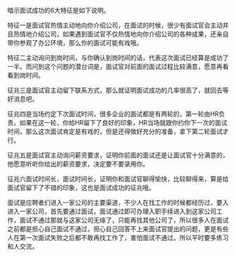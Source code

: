 暗示面试成功的6大特征是如下说明。

特征一是面试官热情主动地向你介绍公司，在面试的时候，很少有面试官会主动并且热情地介绍公司，如果遇到面试官不仅热情地向你介绍公司的各种成果，还亲自带你参观了办公环境，那么你的面试可能有戏哦。

特征二主动询问到岗时间，与你确认到岗时间的话，代表这次面试已经算是成功了一半。而问到这个问题的潜台词是，面试官对前面的面试过程比较满意，愿意再看看到岗时间。

征兆三是面试官主动留下联系方式，那么就证明面试成功的几率很高了，就回去等好消息吧。

征兆四是当场约定下次面试时间，很多企业的面试都是有两轮的，第一轮由HR负责，如果在这一轮，你给HR留下了良好的印象，HR当场就跟你约你下一次的面试时间，那么这次面试肯定是有戏的，但是还得做好充分的准备，拿下第二轮面试才行。

征兆五是面试官主动询问薪资要求，证明你前面的面试还是让面试官十分满意的，他愿意听听你给出的薪资要求，决定要不要录用你。

征兆六面试时间长，面试时间长，证明你和面试官聊得愉快，比较聊得来，算是给面试官留下了不错的印象，这也是面试成功的征兆哦。



面试是应聘者们进入一家公司的主要渠道，不少人在找工作的时候都经历过，要入进入一家公司，首先要通过面试，面试通过即可办理入职手续进入到这家公司工作，面试不通过那就与这家公司无缘了，只能再找其他公司了，所以很多人在面试之前都是担心自己面试不通过，担心自己回答不上来面试官提出的问题，更是有些人在第一次面试失败之后都不敢再找工作了，害怕面试不通过。所以平时要多练习和人交流。